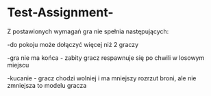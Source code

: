 # Test-Assignment-

Z postawionych wymagań gra nie spełnia następujących:

-do pokoju może dołączyć więcej niż 2 graczy

-gra nie ma końca - zabity gracz respawnuje się po chwili w losowym miejscu

-kucanie - gracz chodzi wolniej i ma mniejszy rozrzut broni, ale nie zmniejsza to modelu gracza